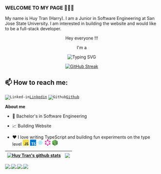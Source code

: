   ### WELCOME TO MY PAGE 👋👋👋
My name is Huy Tran (Harry). I am a Junior in Software Engineering at San Jose State University. I am interested in building the website and would like to be a full-stack developer.<be>

<div align="center">

Hey everyone !!! 

I'm a 

![Typing SVG](https://readme-typing-svg.demolab.com?font=Sacramento&size=40&duration=5000&pause=800&color=FFFFFF&center=true&vCenter=true&width=435&lines=Software+developer;Artist;Enthusiast;SeniorStudent)

[![GitHub Streak](https://streak-stats.demolab.com?user=huytran72&theme=highcontrast)](https://git.io/streak-stats)

</div>

## 📫 How to reach me: 

<code><img height="15" alt="Linked-in" src="https://cdn-icons-png.flaticon.com/256/3665/3665172.png">[Linkedin](https://www.linkedin.com/in/huytran93/)</code> <code><img height="15" alt="Github" src="https://img.icons8.com/?size=512&id=63777&format=png">[Github](https://github.com/huytran72/)</code>


**About me**

- 💼 Bachelor's in Software Engineering

- 📈 Building Website

- ❤️ I love writing TypeScript and building fun experiments on the type level
<code><img height="20" alt="javascript" src="https://raw.githubusercontent.com/github/explore/80688e429a7d4ef2fca1e82350fe8e3517d3494d/topics/javascript/javascript.png"></code>
<code><img height="20" alt="typescript" src="https://raw.githubusercontent.com/github/explore/80688e429a7d4ef2fca1e82350fe8e3517d3494d/topics/typescript/typescript.png"></code>
<code><img height="20" alt="react" src="https://raw.githubusercontent.com/github/explore/80688e429a7d4ef2fca1e82350fe8e3517d3494d/topics/react/react.png"></code>
<code><img height="20" alt="graphql" src="https://raw.githubusercontent.com/github/explore/5c058a388828bb5fde0bcafd4bc867b5bb3f26f3/topics/graphql/graphql.png"></code>
<code><img height="20" alt="nodejs" src="https://raw.githubusercontent.com/github/explore/80688e429a7d4ef2fca1e82350fe8e3517d3494d/topics/nodejs/nodejs.png"></code>    

| <a href="https://github.com/huytran72/"><img align="center" src="https://github-readme-stats.vercel.app/api?username=huytran72&show_icons=true&include_all_commits=true&theme=buefy&hide_border=true" alt="Huy Tran's github stats" /></a> | <a href="https://github.com/huytran72/"><img align="center" src="https://github-readme-stats.vercel.app/api/top-langs/?username=huytran72&layout=compact&theme=buefy&hide_border=true" /></a> |
| ------------- | ------------- |

<a href="https://github.com/huytran72/ZingMusic/">
  <!-- Change the `github-readme-stats.anuraghazra1.vercel.app` to `github-readme-stats.vercel.app`  -->
  <img align="center" src="https://github-readme-stats.anuraghazra1.vercel.app/api/pin/?username=huytran72&repo=ZingMusic&theme=radical" />
</a>    
<a href="https://github.com/huytran72/Taskly-App">
  <!-- Change the `github-readme-stats.anuraghazra1.vercel.app` to `github-readme-stats.vercel.app`  -->
  <img align="center" src="https://github-readme-stats.anuraghazra1.vercel.app/api/pin/?username=huytran72&repo=Taskly-App&theme=radical" />
</a>  
<a href="https://github.com/huytran72/Forkify-App/">
  <!-- Change the `github-readme-stats.anuraghazra1.vercel.app` to `github-readme-stats.vercel.app`  -->
  <img align="center" src="https://github-readme-stats.anuraghazra1.vercel.app/api/pin/?username=huytran72&repo=Forkify-App&theme=radical" />
</a>    
<a href="https://github.com/huytran72/Sportify_App/">
  <!-- Change the `github-readme-stats.anuraghazra1.vercel.app` to `github-readme-stats.vercel.app`  -->
  <img align="center" src="https://github-readme-stats.anuraghazra1.vercel.app/api/pin/?username=huytran72&repo=Sportify_App&theme=radical" />
</a>    

